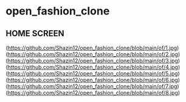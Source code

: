# open_fashion_clone

## HOME SCREEN

(https://github.com/Shazin12/open_fashion_clone/blob/main/of/1.jpg)
(https://github.com/Shazin12/open_fashion_clone/blob/main/of/2.jpg)
(https://github.com/Shazin12/open_fashion_clone/blob/main/of/3.jpg)
(https://github.com/Shazin12/open_fashion_clone/blob/main/of/4.jpg)
(https://github.com/Shazin12/open_fashion_clone/blob/main/of/5.jpg)
(https://github.com/Shazin12/open_fashion_clone/blob/main/of/6.jpg)
(https://github.com/Shazin12/open_fashion_clone/blob/main/of/7.jpg)
(https://github.com/Shazin12/open_fashion_clone/blob/main/of/8.jpg)
